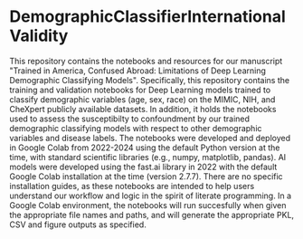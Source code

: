 # DemographicClassifierInternationalValidity

This repository contains the notebooks and resources for our manuscript "Trained in America, Confused Abroad: Limitations of Deep Learning Demographic Classifying Models". Specifically, this repository contains the training and validation notebooks for Deep Learning models trained to classify demographic variables (age, sex, race) on the MIMIC, NIH, and CheXpert publicly available datasets. In addition, it holds the notebooks used to assess the susceptibilty to confoundment by our trained demographic classifying models with respect to other demographic variables and disease labels. The notebooks were developed and deployed in Google Colab from 2022-2024 using the default Python version at the time, with standard scientific libraries (e.g., numpy, matplotlib, pandas). AI models were developed using the fast.ai library in 2022 with the default Google Colab installation at the time (version 2.7.7). There are no specific installation guides, as these notebooks are intended to help users understand our workflow and logic in the spirit of literate programming. In a Google Colab environment, the notebooks will run succesfully when given the appropriate file names and paths, and will generate the appropriate PKL, CSV and figure outputs as specified.
